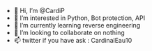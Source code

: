 - 👋 Hi, I’m @CardiP
- 👀 I’m interested in Python, Bot protection, API
- 🌱 I’m currently learning reverse engineering
- 💞️ I’m looking to collaborate on nothing
- 📫 twitter if you have ask : CardinalEau10

<!---
CardiP/CardiP is a ✨ special ✨ repository because its `README.md` (this file) appears on your GitHub profile.
You can click the Preview link to take a look at your changes.
--->

